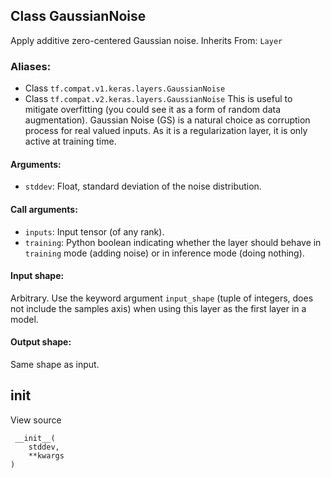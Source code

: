## Class GaussianNoise
Apply additive zero-centered Gaussian noise.
Inherits From: `Layer`
### Aliases:
- Class `tf.compat.v1.keras.layers.GaussianNoise`
- Class `tf.compat.v2.keras.layers.GaussianNoise`
This is useful to mitigate overfitting (you could see it as a form of random data augmentation). Gaussian Noise (GS) is a natural choice as corruption process for real valued inputs.
As it is a regularization layer, it is only active at training time.
#### Arguments:
- `stddev`: Float, standard deviation of the noise distribution.
#### Call arguments:
- `inputs`: Input tensor (of any rank).
- `training`: Python boolean indicating whether the layer should behave in `training` mode (adding noise) or in inference mode (doing nothing).
#### Input shape:
Arbitrary. Use the keyword argument `input_shape` (tuple of integers, does not include the samples axis) when using this layer as the first layer in a model.
#### Output shape:
Same shape as input.
## __init__
View source

```
 __init__(
    stddev,
    **kwargs
)
```
